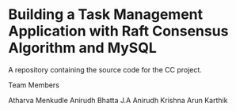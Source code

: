 # Building a Task Management Application with Raft Consensus Algorithm and MySQL

A repository containing the source code for the CC project.

Team Members

Atharva Menkudle
Anirudh Bhatta J.A
Anirudh Krishna
Arun Karthik
